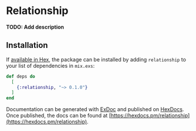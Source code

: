 # Relationship

**TODO: Add description**

## Installation

If [available in Hex](https://hex.pm/docs/publish), the package can be installed
by adding `relationship` to your list of dependencies in `mix.exs`:

```elixir
def deps do
  [
    {:relationship, "~> 0.1.0"}
  ]
end
```

Documentation can be generated with [ExDoc](https://github.com/elixir-lang/ex_doc)
and published on [HexDocs](https://hexdocs.pm). Once published, the docs can
be found at [https://hexdocs.pm/relationship](https://hexdocs.pm/relationship).

